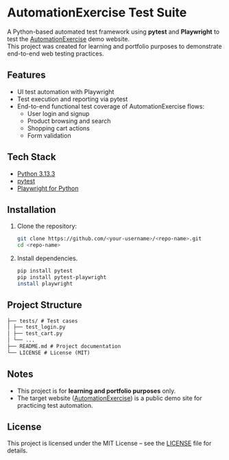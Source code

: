 # AutomationExercise Test Suite

A Python-based automated test framework using **pytest** and **Playwright** to test the [AutomationExercise](https://automationexercise.com) demo website.  
This project was created for learning and portfolio purposes to demonstrate end-to-end web testing practices.

## Features

- UI test automation with Playwright
- Test execution and reporting via pytest
- End-to-end functional test coverage of AutomationExercise flows:
  - User login and signup
  - Product browsing and search
  - Shopping cart actions
  - Form validation

## Tech Stack

- [Python 3.13.3](https://www.python.org/)
- [pytest](https://docs.pytest.org/)
- [Playwright for Python](https://playwright.dev/python/)

## Installation

1. Clone the repository:
   ```bash
   git clone https://github.com/<your-username>/<repo-name>.git
   cd <repo-name>
   ```
2. Install dependencies.
   ```bash
   pip install pytest
   pip install pytest-playwright
   install playwright
   ```

## Project Structure
```markdown
├── tests/ # Test cases
│ ├── test_login.py
│ ├── test_cart.py
│ └── ...
├── README.md # Project documentation
└── LICENSE # License (MIT)
```

## Notes

- This project is for **learning and portfolio purposes** only.  
- The target website ([AutomationExercise](https://automationexercise.com)) is a public demo site for practicing test automation.  

## License

This project is licensed under the MIT License – see the [LICENSE](LICENSE) file for details.
